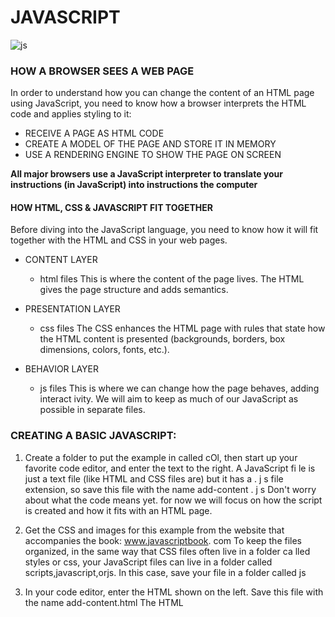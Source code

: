 # JAVASCRIPT

![js](https://cdn.lynda.com/course/417077/417077-637453753723998874-16x9.jpg)

### HOW A BROWSER SEES A WEB PAGE
In order to understand how you can change the content of an HTML page using JavaScript, you need to know how a browser interprets the HTML code and applies styling to it:
* RECEIVE A PAGE AS HTML CODE
* CREATE A MODEL OF THE PAGE AND STORE IT IN MEMORY
* USE A RENDERING ENGINE TO SHOW THE PAGE ON SCREEN

**All major browsers use a JavaScript interpreter to translate your
instructions (in JavaScript) into instructions the computer**

#### **HOW HTML, CSS & JAVASCRIPT FIT TOGETHER**

Before diving into the JavaScript language, you need to know how it will fit together with the HTML and CSS in your web pages.

* CONTENT LAYER
  * html files
This is where the content of the page lives. The HTML gives the page structure and adds semantics.

* PRESENTATION LAYER
  * css files
The CSS enhances the HTML page with rules that state how the HTML content is presented (backgrounds, borders, box dimensions, colors, fonts, etc.).

* BEHAVIOR LAYER
   * js files
This is where we can change how the page behaves, adding interact ivity. We will aim to keep as much of our JavaScript as possible in separate files.


### CREATING A BASIC JAVASCRIPT:
1. Create a folder to put the example in called cOl, then start up your favorite code editor, and enter the text to the right. A JavaScript fi le is just a text file (like HTML and CSS files are) but it has a . j s file extension, so save this file with the name add-content . j s Don't worry about what the code means yet. for now we will focus on how the script is created and how it fits with an HTML page.

2. Get the CSS and images for this example from the website that accompanies the book: www.javascriptbook. com To keep the files organized, in the same way that CSS files often live in a folder ca lled styles or css, your JavaScript files can live in a folder called scripts,javascript,orjs. In this case, save your file in a folder called js

3. In your code editor, enter the HTML shown on the left. Save this file with the name add-content.html The HTML <script> element is used to load the JavaScript file into the page. It has an attribute called src, whose value is the path to the script you created. This tells the browser to find and load the script file (just like the src attribute on an <img> tag).

4. Open the HTML file in your browser. You should see that the JavaScript has added a greeting (in this case, Good Afternoon!) to the page. (These greetings are coming from the JavaScript file; they are not in the HTML file.) Please note: Internet Explorer sometimes prevents JavaScript running when you open a page stored on your hard drive. If this affects you, please try Chrome, Firefox, Opera, or Safari instead.

5. f) Once you have tried the example in your browser, view the source code for the page. (This option is usually under the View, Tools or Develop menu of the browser.)

6. The source of the web page does not actually show the new element that has been added into the page; it just shows the link to the JavaScript file. As you move through the book, you will see most of the scripts are added just before the closing </body> tag 


**To read more [click here](https://ltuc-asac.slack.com/files/USMATJALV/F01TTSXQT5M/javascript_and_jquery_interactive_jon_du.pdf)**
